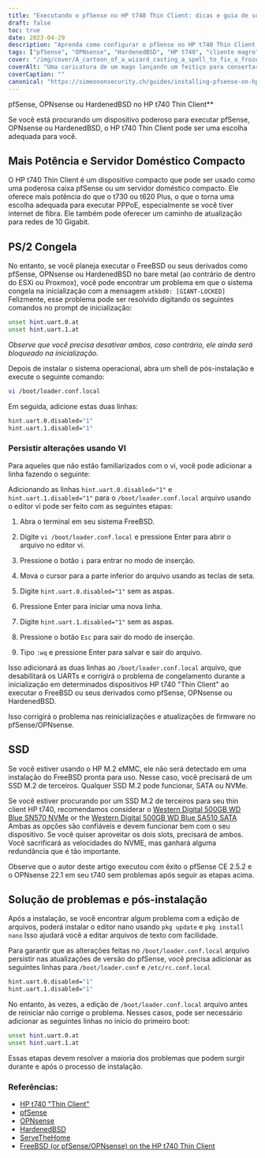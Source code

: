 ```yaml
---
title: "Executando o pfSense no HP t740 Thin Client: dicas e guia de solução de problemas"
draft: false
toc: true
date: 2023-04-29
description: "Aprenda como configurar o pfSense no HP t740 Thin Client e como solucionar possíveis problemas como congelamento e problemas de detecção de SSD."
tags: ["pfSense", "OPNsense", "HardenedBSD", "HP t740", "cliente magro", "servidor doméstico", "PPPoE", "FreeBSDGenericName", "prompt de inicialização", "loader.conf.local", "editor nano", "Detecção de SSD", "SSD M.2", "Western Digital", "solução de problemas", "pós-instalação", "UART", "ESXi", "Proxmox"]
cover: "/img/cover/A_cartoon_of_a_wizard_casting_a_spell_to_fix_a_frozen_computer.png"
coverAlt: "Uma caricatura de um mago lançando um feitiço para consertar um computador congelado, com um balão dizendo Problema resolvido"
coverCaption: ""
canonical: "https://simeononsecurity.ch/guides/installing-pfsense-on-hp-t740-thin-client/"
---
```

 pfSense, OPNsense ou HardenedBSD no HP t740 Thin Client**

Se você está procurando um dispositivo poderoso para executar pfSense, OPNsense ou HardenedBSD, o HP t740 Thin Client pode ser uma escolha adequada para você.

## Mais Potência e Servidor Doméstico Compacto

O HP t740 Thin Client é um dispositivo compacto que pode ser usado como uma poderosa caixa pfSense ou um servidor doméstico compacto. Ele oferece mais potência do que o t730 ou t620 Plus, o que o torna uma escolha adequada para executar PPPoE, especialmente se você tiver internet de fibra. Ele também pode oferecer um caminho de atualização para redes de 10 Gigabit.

## PS/2 Congela

No entanto, se você planeja executar o FreeBSD ou seus derivados como pfSense, OPNsense ou HardenedBSD no bare metal (ao contrário de dentro do ESXi ou Proxmox), você pode encontrar um problema em que o sistema congela na inicialização com a mensagem `atkbd0: [GIANT-LOCKED]` Felizmente, esse problema pode ser resolvido digitando os seguintes comandos no prompt de inicialização:

```bash
unset hint.uart.0.at
unset hint.uart.1.at
```

*Observe que você precisa desativar ambos, caso contrário, ele ainda será bloqueado na inicialização.*

Depois de instalar o sistema operacional, abra um shell de pós-instalação e execute o seguinte comando:

```bash
vi /boot/loader.conf.local
```
Em seguida, adicione estas duas linhas:
```bash
hint.uart.0.disabled="1"
hint.uart.1.disabled="1"
```

### Persistir alterações usando VI
Para aqueles que não estão familiarizados com o vi, você pode adicionar a linha fazendo o seguinte:

Adicionando as linhas `hint.uart.0.disabled="1"` e `hint.uart.1.disabled="1"` para o `/boot/loader.conf.local` arquivo usando o editor vi pode ser feito com as seguintes etapas:

1. Abra o terminal em seu sistema FreeBSD.

2. Digite `vi /boot/loader.conf.local` e pressione Enter para abrir o arquivo no editor vi.

3. Pressione o botão `i` para entrar no modo de inserção.

4. Mova o cursor para a parte inferior do arquivo usando as teclas de seta.

5. Digite `hint.uart.0.disabled="1"` sem as aspas.

6. Pressione Enter para iniciar uma nova linha.

7. Digite `hint.uart.1.disabled="1"` sem as aspas.

8. Pressione o botão `Esc` para sair do modo de inserção.

9. Tipo `:wq` e pressione Enter para salvar e sair do arquivo.

Isso adicionará as duas linhas ao `/boot/loader.conf.local` arquivo, que desabilitará os UARTs e corrigirá o problema de congelamento durante a inicialização em determinados dispositivos HP t740 "Thin Client" ao executar o FreeBSD ou seus derivados como pfSense, OPNsense ou HardenedBSD.

Isso corrigirá o problema nas reinicializações e atualizações de firmware no pfSense/OPNsense.

## SSD

Se você estiver usando o HP M.2 eMMC, ele não será detectado em uma instalação do FreeBSD pronta para uso. Nesse caso, você precisará de um SSD M.2 de terceiros. Qualquer SSD M.2 pode funcionar, SATA ou NVMe.

Se você estiver procurando por um SSD M.2 de terceiros para seu thin client HP t740, recomendamos considerar o [Western Digital 500GB WD Blue SN570 NVMe](https://amzn.to/44bFCBk) or the [Western Digital 500GB WD Blue SA510 SATA](https://amzn.to/3AEbd0V) Ambas as opções são confiáveis e devem funcionar bem com o seu dispositivo. Se você quiser aproveitar os dois slots, precisará de ambos. Você sacrificará as velocidades do NVME, mas ganhará alguma redundância que é tão importante.

Observe que o autor deste artigo executou com êxito o pfSense CE 2.5.2 e o OPNsense 22.1 em seu t740 sem problemas após seguir as etapas acima.

## Solução de problemas e pós-instalação

Após a instalação, se você encontrar algum problema com a edição de arquivos, poderá instalar o editor nano usando `pkg update` e `pkg install nano` Isso ajudará você a editar arquivos de texto com facilidade.

Para garantir que as alterações feitas no `/boot/loader.conf.local` arquivo persistir nas atualizações de versão do pfSense, você precisa adicionar as seguintes linhas para `/boot/loader.conf` e `/etc/rc.conf.local` 
```bash
hint.uart.0.disabled="1"
hint.uart.1.disabled="1"
```

No entanto, às vezes, a edição de `/boot/loader.conf.local` arquivo antes de reiniciar não corrige o problema. Nesses casos, pode ser necessário adicionar as seguintes linhas no início do primeiro boot:

```bash
unset hint.uart.0.at
unset hint.uart.1.at
```

Essas etapas devem resolver a maioria dos problemas que podem surgir durante e após o processo de instalação.

### Referências:
- [HP t740 "Thin Client"](https://www8.hp.com/us/en/thin-clients/t740.html)
- [pfSense](https://www.pfsense.org/)
- [OPNsense](https://opnsense.org/)
- [HardenedBSD](https://hardenedbsd.org/)
- [ServeTheHome](https://www.servethehome.com/hp-t740-thin-client-review/)
- [FreeBSD (or pfSense/OPNsense) on the HP t740 Thin Client](https://www.neelc.org/posts/hp-t740-freebsd/)